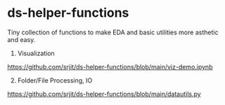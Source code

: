 # ds-helper-functions

Tiny collection of functions to make EDA and basic utilities more asthetic and easy.

1. Visualization

https://github.com/srjit/ds-helper-functions/blob/main/viz-demo.ipynb
   
 2. Folder/File Processing, IO
 
https://github.com/srjit/ds-helper-functions/blob/main/datautils.py
   
   
  
